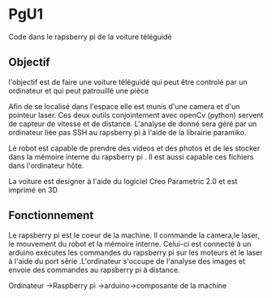 # PgU1
Code dans le rapsberry pi de la voiture téléguidé

## Objectif

l'objectif est de faire une voiture téléguidé qui peut être controlé par un ordinateur
et qui peut patrouillé une pièce

Afin de se localisé dans l'espace elle est munis d'une camera et d'un pointeur laser. Ces deux outils conjointement avec openCv (python) 
servent de capteur de vitesse et de distance. L'analyse de donné sera géré par un ordinateur liée
pas SSH au rapsberry pi à l'aide de la librairie paramiko. 

Le robot est capable de prendre des videos et des photos et de les stocker dans la mémoire interne du rapsberry pi
. Il est aussi capable ces fichiers dans l'ordinateur hôte.

La voiture est designer à l'aide du logiciel Creo Parametric 2.0 et est imprimé en 3D

## Fonctionnement 

Le rapsberry pi est le coeur de la machine. Il commande la camera,le laser, le mouvement du robot et la mémoire interne.
Celui-ci est connecté à un arduino exécutes les commandes du rapsberry pi sur les moteurs et le laser à l'aide du port série .L'ordinateur
s'occupe de l'analyse des images et envoie des commandes au rapsberry pi à distance.

Ordinateur ->Raspberry pi ->arduino->composante de la machine


